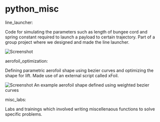 # python_misc

line_launcher:

Code for simulating the parameters such as length of bungee cord and spring constant required to launch a payload to certain trajectory. Part of a group project where we designed and made the line launcher.

![Screenshot](https://i.imgur.com/Rt1BshP.png)

aerofoil_optimization:

Defining parametric aerofoil shape using bezier curves and optimizing the shape for lift. Made use of an external script called xFoil.

![Screenshot](https://i.imgur.com/z03E8vk.png)
An example aerofoil shape defined using weighted bezier curves

misc_labs:

Labs and trainings which involved writing miscellenaous functions to solve specific problems.
